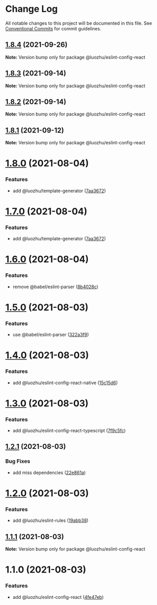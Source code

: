 # Change Log

All notable changes to this project will be documented in this file.
See [Conventional Commits](https://conventionalcommits.org) for commit guidelines.

## [1.8.4](https://github.com/youngjuning/luozhu/compare/@luozhu/eslint-config-react@1.8.3...@luozhu/eslint-config-react@1.8.4) (2021-09-26)

**Note:** Version bump only for package @luozhu/eslint-config-react





## [1.8.3](https://github.com/youngjuning/luozhu/compare/@luozhu/eslint-config-react@1.8.2...@luozhu/eslint-config-react@1.8.3) (2021-09-14)

**Note:** Version bump only for package @luozhu/eslint-config-react





## [1.8.2](https://github.com/youngjuning/luozhu/compare/@luozhu/eslint-config-react@1.8.1...@luozhu/eslint-config-react@1.8.2) (2021-09-14)

**Note:** Version bump only for package @luozhu/eslint-config-react





## [1.8.1](https://github.com/youngjuning/luozhu/compare/@luozhu/eslint-config-react@1.8.0...@luozhu/eslint-config-react@1.8.1) (2021-09-12)

**Note:** Version bump only for package @luozhu/eslint-config-react





# [1.8.0](https://github.com/youngjuning/luozhu/compare/@luozhu/eslint-config-react@1.6.0...@luozhu/eslint-config-react@1.8.0) (2021-08-04)

### Features

- add @luozhu/template-generator ([7aa3672](https://github.com/youngjuning/luozhu/commit/7aa3672da4928455ddf5ba768ec562cdff4cef10))

# [1.7.0](https://github.com/youngjuning/luozhu/compare/@luozhu/eslint-config-react@1.6.0...@luozhu/eslint-config-react@1.7.0) (2021-08-04)

### Features

- add @luozhu/template-generator ([7aa3672](https://github.com/youngjuning/luozhu/commit/7aa3672da4928455ddf5ba768ec562cdff4cef10))

# [1.6.0](https://github.com/youngjuning/luozhu/compare/@luozhu/eslint-config-react@1.5.0...@luozhu/eslint-config-react@1.6.0) (2021-08-04)

### Features

- remove @babel/eslint-parser ([8b4028c](https://github.com/youngjuning/luozhu/commit/8b4028c82397a435c6616424a6708dcb2fe5550a))

# [1.5.0](https://github.com/youngjuning/luozhu/compare/@luozhu/eslint-config-react@1.4.0...@luozhu/eslint-config-react@1.5.0) (2021-08-03)

### Features

- use @babel/eslint-parser ([322a3f9](https://github.com/youngjuning/luozhu/commit/322a3f9ecb760a5246656dc2e88ed1ce47ebf7a5))

# [1.4.0](https://github.com/youngjuning/luozhu/compare/@luozhu/eslint-config-react@1.3.0...@luozhu/eslint-config-react@1.4.0) (2021-08-03)

### Features

- add @luozhu/eslint-config-react-native ([15c15d6](https://github.com/youngjuning/luozhu/commit/15c15d6181f1b41c420ef0bce4e151e57fd2b5b2))

# [1.3.0](https://github.com/youngjuning/luozhu/compare/@luozhu/eslint-config-react@1.2.1...@luozhu/eslint-config-react@1.3.0) (2021-08-03)

### Features

- add @luozhu/eslint-config-react-typescript ([7f9c5fc](https://github.com/youngjuning/luozhu/commit/7f9c5fc203800d8a80078f5c73e0a4c4ed3b1c03))

## [1.2.1](https://github.com/youngjuning/luozhu/compare/@luozhu/eslint-config-react@1.2.0...@luozhu/eslint-config-react@1.2.1) (2021-08-03)

### Bug Fixes

- add miss dependencies ([22e861a](https://github.com/youngjuning/luozhu/commit/22e861afbb92fc2f4dd8b3eef4fd79688b0a8e46))

# [1.2.0](https://github.com/youngjuning/luozhu/compare/@luozhu/eslint-config-react@1.1.1...@luozhu/eslint-config-react@1.2.0) (2021-08-03)

### Features

- add @luozhu/eslint-rules ([19abb38](https://github.com/youngjuning/luozhu/commit/19abb3834608c5f7b597517d50f488dd72554e5d))

## [1.1.1](https://github.com/youngjuning/luozhu/compare/@luozhu/eslint-config-react@1.1.0...@luozhu/eslint-config-react@1.1.1) (2021-08-03)

**Note:** Version bump only for package @luozhu/eslint-config-react

# 1.1.0 (2021-08-03)

### Features

- add @luozhu/eslint-config-react ([4fe47eb](https://github.com/youngjuning/luozhu/commit/4fe47ebd44f4501eed7204b673252a87f72d86fc))
